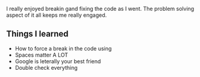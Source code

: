 I really enjoyed breakin gand fixing the code as I went. The problem solving aspect of it all keeps me really engaged. 

## Things I learned  

 - How to force a break in the code using <br>  
 - Spaces matter A LOT 
 - Google is leterally your best friend
 - Double check everything
    